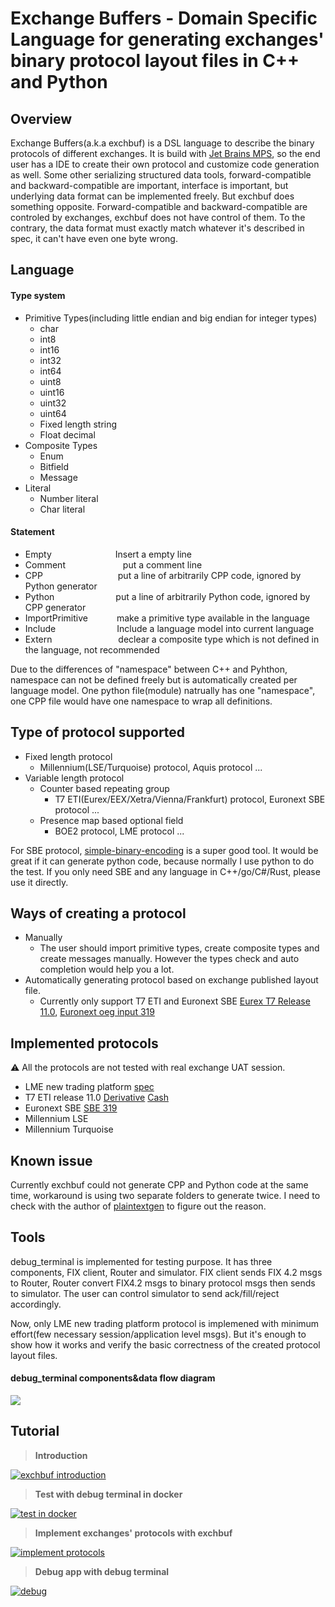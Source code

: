 # Exchange Buffers - Domain Specific Language for generating exchanges' binary protocol layout files in C++ and Python

## Overview
Exchange Buffers(a.k.a exchbuf) is a DSL language to describe the binary protocols of different exchanges. It is build with [Jet Brains MPS](https://www.jetbrains.com/mps/), so the end user has a IDE to create their own protocol and customize code generation as well. 
Some other serializing structured data tools, forward-compatible and backward-compatible are important, interface is important, but underlying data format can be implemented freely. But exchbuf does something opposite. Forward-compatible and backward-compatible are controled by exchanges, exchbuf does not have control of them. To the contrary, the data format must exactly match whatever it's described in spec, it can't have even one byte wrong.

## Language
#### Type system
+ Primitive Types(including little endian and big endian for integer types)
   + char
   + int8
   + int16
   + int32
   + int64
   + uint8
   + uint16
   + uint32
   + uint64
   + Fixed length string
   + Float decimal
+ Composite Types
   + Enum
   + Bitfield
   + Message
+ Literal
   + Number literal
   + Char literal

#### Statement
- Empty &emsp;&emsp;&emsp;&emsp;&emsp;&emsp;&emsp;Insert a empty line
- Comment &emsp;&emsp;&emsp;&emsp;&emsp;&emsp; put a comment line
- CPP &emsp;&emsp;&emsp;&emsp;&emsp;&emsp;&emsp;&emsp; put a line of arbitrarily CPP code, ignored by Python generator
- Python&emsp;&emsp;&emsp;&emsp;&emsp;&emsp;&emsp;put a line of arbitrarily Python code, ignored by CPP generator
- ImportPrimitive&emsp;&emsp;&emsp; make a primitive type available in the language
- Include&emsp;&emsp;&emsp;&emsp;&emsp;&emsp;&emsp;Include a language model into current language
- Extern &emsp;&emsp; &emsp;&emsp;&emsp;&emsp;&emsp;declear a composite type which is not defined  in the language, not recommended

Due to the differences of "namespace" between C++ and Pyhthon, namespace can not be defined freely but is automatically created per language model. One python file(module) natrually has one "namespace", one CPP file would have one namespace to wrap all definitions. 

## Type of protocol supported
+ Fixed length protocol
    - Millennium(LSE/Turquoise) protocol, Aquis protocol ...
+ Variable length protocol
    + Counter based repeating group
	   - T7 ETI(Eurex/EEX/Xetra/Vienna/Frankfurt) protocol, Euronext SBE protocol ...  
	+ Presence map based optional field
	   - BOE2 protocol, LME protocol ...

For SBE protocol, [simple-binary-encoding](https://github.com/real-logic/simple-binary-encoding) is a super good tool. It would be great if it can generate python code, because normally I use python to do the test. If you only need SBE and any language in C++/go/C#/Rust, please use it directly.

## Ways of creating a protocol
+ Manually
    - The user should import primitive types, create composite types and create messages manually. However the types check and auto completion would help you a lot.
+ Automatically generating protocol based on exchange published layout file.
    - Currently only support T7 ETI and Euronext SBE
   [Eurex T7 Release 11.0](https://www.eurex.com/resource/blob/3210092/a6b065cbbe66fcfe5f51cedb6857477c/data/T7_R.11.0_Enhanced_Trading_Interface_-_XSD_XML_representation_and_layouts_v.1.1.zip), 
  [Euronext oeg input 319](https://connect2.euronext.com/sites/default/files/it-documentation/oeg_binary_sbe_input_319.xml)

## Implemented protocols
:warning: All the protocols are not tested with real exchange UAT session.
+ LME new trading platform [spec](https://www.lme.com/-/media/Files/Trading/New-initiatives/New-trading-platform/Timeline/Binary-Order-Entry-Specification-v1-1.pdf)
+ T7 ETI release 11.0  [Derivative](https://www.eurex.com/resource/blob/3210088/470b55382efb43ba9e23f99b4153a6a4/data/T7_Enhanced_Trading_Interface_-_Derivatives_Message_Reference_v.11.0-D0002.pdf) [Cash](https://www.eurex.com/resource/blob/3210090/7cff31abf8d5b2c3bcd0911e41911134/data/T7_Enhanced_Trading_Interface_-_Cash_Message_Reference_v.11.0-C0002.pdf)
+ Euronext SBE [SBE 319](https://connect2.euronext.com/sites/default/files/it-documentation/Euronext%20Cash%20and%20Derivatives%20Markets%20-%20Optiq%20OEG%20SBE%20Messages%20-%20Interface%20Specification%20-%20External%20-%20v5.19.0%20%2BTC.pdf)
+ Millennium LSE
+ Millennium Turquoise

## Known issue
Currently exchbuf could not generate CPP and Python code at the same time, workaround is using two separate folders to generate twice. I need to check with the author of [plaintextgen](https://plugins.jetbrains.com/plugin/8444-com-dslfoundry-plaintextgen) to figure out the reason.

## Tools
debug_terminal is implemented for testing purpose. It has three components, FIX client, Router and simulator.
FIX client sends FIX 4.2 msgs to Router, Router convert FIX4.2 msgs to binary protocol msgs then sends to simulator. The user can control simulator to send ack/fill/reject accordingly.

Now, only LME new trading platform protocol is implemened with minimum effort(few necessary session/application level msgs). But it's enough to show how it works and verify the basic correctness of the created protocol layout files.

#### debug_terminal components&data flow diagram
![](https://github.com/ChrisYan6807/exchbuf/blob/master/md_resource/debug_terminal.png)

## Tutorial

> **Introduction**

[![exchbuf introduction](https://github.com/ChrisYan6807/exchbuf/blob/master/md_resource/introduction.png)](https://youtu.be/vmPxBBfTLOg)

> **Test with debug terminal in docker**

[![test in docker](https://github.com/ChrisYan6807/exchbuf/blob/master/md_resource/docker.png)](https://youtu.be/Sxk45JLn_T4)

> **Implement exchanges' protocols with exchbuf**

[![implement protocols](https://github.com/ChrisYan6807/exchbuf/blob/master/md_resource/mps.png)](https://youtu.be/yQzdi4piDfo)

> **Debug app with debug terminal**

[![debug](https://github.com/ChrisYan6807/exchbuf/blob/master/md_resource/debug.png)](https://youtu.be/1tCxyM2PlPo)



